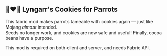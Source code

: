 ## 🍪❤️🦜 Lyngarr's Cookies for Parrots

This fabric mod makes parrots tameable with cookies again — just like Mojang *almost* intended.  
Seeds no longer work, and cookies are now safe and useful! Finally, cocoa beans have a purpose.

This mod is required on both client and server, and needs Fabric API.

